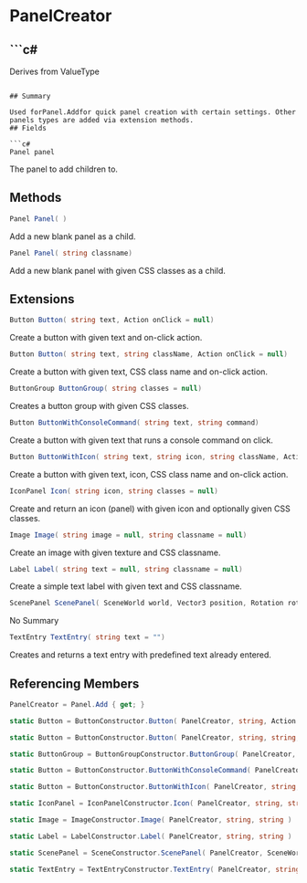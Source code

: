 # PanelCreator

## ```c#
Derives from ValueType
```

## Summary

Used forPanel.Addfor quick panel creation with certain settings. Other panels types are added via extension methods.
## Fields

```c#
Panel panel
```
The panel to add children to.
## Methods

```c#
Panel Panel( ) 
```
Add a new blank panel as a child.
```c#
Panel Panel( string classname) 
```
Add a new blank panel with given CSS classes as a child.
## Extensions

```c#
Button Button( string text, Action onClick = null) 
```
Create a button with given text and on-click action.
```c#
Button Button( string text, string className, Action onClick = null) 
```
Create a button with given text, CSS class name and on-click action.
```c#
ButtonGroup ButtonGroup( string classes = null) 
```
Creates a button group with given CSS classes.
```c#
Button ButtonWithConsoleCommand( string text, string command) 
```
Create a button with given text that runs a console command on click.
```c#
Button ButtonWithIcon( string text, string icon, string className, Action onClick = null) 
```
Create a button with given text, icon, CSS class name and on-click action.
```c#
IconPanel Icon( string icon, string classes = null) 
```
Create and return an icon (panel) with given icon and optionally given CSS classes.
```c#
Image Image( string image = null, string classname = null) 
```
Create an image with given texture and CSS classname.
```c#
Label Label( string text = null, string classname = null) 
```
Create a simple text label with given text and CSS classname.
```c#
ScenePanel ScenePanel( SceneWorld world, Vector3 position, Rotation rotation, float fieldOfView, string classname = null) 
```
No Summary
```c#
TextEntry TextEntry( string text = "") 
```
Creates and returns a text entry with predefined text already entered.
## Referencing Members

```c#
PanelCreator = Panel.Add { get; } 
```
```c#
static Button = ButtonConstructor.Button( PanelCreator, string, Action ) 
```
```c#
static Button = ButtonConstructor.Button( PanelCreator, string, string, Action ) 
```
```c#
static ButtonGroup = ButtonGroupConstructor.ButtonGroup( PanelCreator, string ) 
```
```c#
static Button = ButtonConstructor.ButtonWithConsoleCommand( PanelCreator, string, string ) 
```
```c#
static Button = ButtonConstructor.ButtonWithIcon( PanelCreator, string, string, string, Action ) 
```
```c#
static IconPanel = IconPanelConstructor.Icon( PanelCreator, string, string ) 
```
```c#
static Image = ImageConstructor.Image( PanelCreator, string, string ) 
```
```c#
static Label = LabelConstructor.Label( PanelCreator, string, string ) 
```
```c#
static ScenePanel = SceneConstructor.ScenePanel( PanelCreator, SceneWorld, Vector3, Rotation, float, string ) 
```
```c#
static TextEntry = TextEntryConstructor.TextEntry( PanelCreator, string ) 
```
